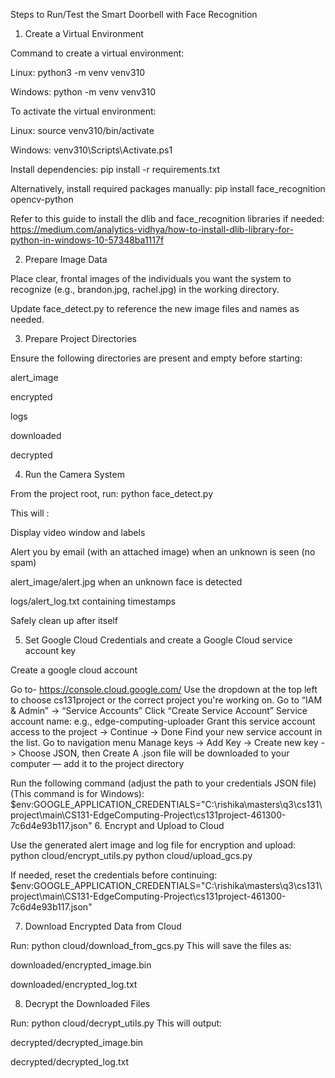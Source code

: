 Steps to Run/Test the Smart Doorbell with Face Recognition

1. Create a Virtual Environment

Command to create a virtual environment:

Linux: python3 -m venv venv310

Windows: python -m venv venv310

To activate the virtual environment:

Linux: source venv310/bin/activate

Windows: venv310\Scripts\Activate.ps1

Install dependencies:
pip install -r requirements.txt

Alternatively, install required packages manually:
pip install face_recognition opencv-python

Refer to this guide to install the dlib and face_recognition libraries if needed:
https://medium.com/analytics-vidhya/how-to-install-dlib-library-for-python-in-windows-10-57348ba1117f

2. Prepare Image Data

Place clear, frontal images of the individuals you want the system to recognize (e.g., brandon.jpg, rachel.jpg) in the working directory.

Update face_detect.py to reference the new image files and names as needed.

3. Prepare Project Directories

Ensure the following directories are present and empty before starting:

alert_image

encrypted

logs

downloaded

decrypted

4. Run the Camera System

From the project root, run:
python face_detect.py

This will :

Display video window and labels

Alert you by email (with an attached image) when an unknown is seen (no spam)

alert_image/alert.jpg when an unknown face is detected

logs/alert_log.txt containing timestamps

Safely clean up after itself

5. Set Google Cloud Credentials and create a Google Cloud service account key

Create a google cloud account

Go to- https://console.cloud.google.com/
Use the dropdown at the top left to choose cs131project or the correct project you're working on.
Go to “IAM & Admin” → “Service Accounts”
Click “Create Service Account”
Service account name: e.g., edge-computing-uploader
Grant this service account access to the project -> Continue -> Done
Find your new service account in the list.
Go to navigation menu
Manage keys -> Add Key -> Create new key -> Choose JSON, then Create
A .json file will be downloaded to your computer — add it to the project directory
 
Run the following command (adjust the path to your credentials JSON file)(This command is for Windows):
$env:GOOGLE_APPLICATION_CREDENTIALS="C:\rishika\masters\q3\cs131\project\main\CS131-EdgeComputing-Project\cs131project-461300-7c6d4e93b117.json"
6. Encrypt and Upload to Cloud

Use the generated alert image and log file for encryption and upload:
python cloud/encrypt_utils.py
python cloud/upload_gcs.py

If needed, reset the credentials before continuing:
$env:GOOGLE_APPLICATION_CREDENTIALS="C:\rishika\masters\q3\cs131\project\main\CS131-EdgeComputing-Project\cs131project-461300-7c6d4e93b117.json"

7. Download Encrypted Data from Cloud

Run:
python cloud/download_from_gcs.py
This will save the files as:

downloaded/encrypted_image.bin

downloaded/encrypted_log.txt

8. Decrypt the Downloaded Files

Run:
python cloud/decrypt_utils.py
This will output:

decrypted/decrypted_image.bin

decrypted/decrypted_log.txt



